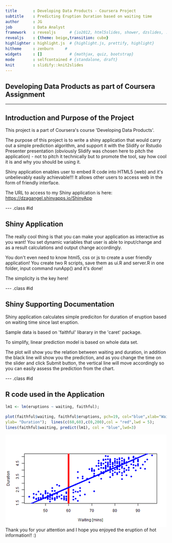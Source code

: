 ```yaml
---
title       : Developing Data Products - Coursera Project
subtitle    : Predicting Eruption Duration based on waiting time
author      : JG
job         : Data Analyst
framework   : revealjs      # {io2012, html5slides, shower, dzslides, ...}
revealjs    : {theme: beige,transition: cube}
highlighter : highlight.js  # {highlight.js, prettify, highlight}
hitheme     : zenburn     # 
widgets     : []            # {mathjax, quiz, bootstrap}
mode        : selfcontained # {standalone, draft}
knit        : slidify::knit2slides
---
```


## Developing Data Products as part of Coursera Assignment



---

## Introduction and Purpose of the Project

This project is a part of Coursera's course 'Developing Data Products'. 

The purpose of this project is to write a shiny application that would carry out a simple prediction algorithm, and support it with the Slidify or Rstudio Presenter presentation (obviously Slidify was chosen here to pitch the application) - not to pitch it technically but to promote the tool, say how cool it is and why you should be using it.


Shiny application enables user to embed R code into HTML5 (web) and it's unbelievably easily achievable!!! It allows other users to access web in the form of friendly interface. 

The URL to access to my Shiny application is here: https://dzagangel.shinyapps.io/ShinyApp


--- .class #id 

## Shiny Application
 
The really cool thing is that you can make your application as interactive as you want! You set dynamic variables that user is able to input/change and as a result calculations and output change accordingly.


You don't even need to know html5, css or js to create a user friendly application!
You create two R scripts, save them as ui.R and server.R in one folder, input command runApp() and it's done! 

The simplicity is the key here!

--- .class #id 

## Shiny Supporting Documentation

Shiny application calculates simple prediciton for duration of eruption based on waiting time since last eruption.       

Sample data is based on 'faithful' libarary in the 'caret' package. 

To simplify, linear prediction model is based on whole data set.


The plot will show you the relation between waiting and duration, in addition the black line will show you the prediction, and as you change the time on the slider and click Submit button, the vertical line will move accordingly so you can easily assess the prediction from the chart.

--- .class #id 

## R code used in the Application



  
  ```r
  lm1 <- lm(eruptions ~ waiting, faithful); 
  ```
   
   ```r
   plot(faithful$waiting, faithful$eruptions, pch=19, col="blue",xlab="Waiting [mins]",
   ylab= "Duration");  lines(c(60,60),c(0,200),col = "red",lwd = 5);
   lines(faithful$waiting, predict(lm1), col = "blue",lwd=3)
   ```
   
   <img src="assets/fig/simple-plot-1.png" title="plot of chunk simple-plot" alt="plot of chunk simple-plot" style="display: block; margin: auto;" />
 Thank you for your attention and I hope you enjoyed the eruption of hot information!! :)





